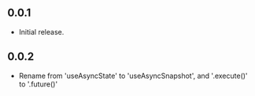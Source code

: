 ## 0.0.1

* Initial release.

## 0.0.2

* Rename from 'useAsyncState' to 'useAsyncSnapshot', and '.execute()' to '.future()'
